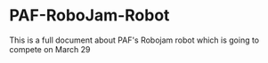 # PAF-RoboJam-Robot
This is a full document about PAF's Robojam robot which is going to compete on March 29
